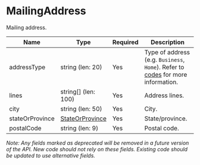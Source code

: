 # MailingAddress

Mailing address.

| Name | Type | Required | Description |
| - | - | - | - |
| addressType | string (len: 20) | Yes | Type of address (e.g. `Business`, `Home`). Refer to [codes](https://github.com/fsmb/api-docs/tree/master/docs/codes) for more information. |
| lines | string[] (len: 100) | Yes | Address lines. |
| city | string (len: 50) | Yes | City. |
| stateOrProvince | [StateOrProvince](../state-or-province.md) | Yes | State/province. |
| postalCode | string (len: 9) | Yes | Postal code. |

*Note: Any fields marked as deprecated will be removed in a future version of the API. New code should not rely on these fields. Existing code should be updated to use alternative fields.*
